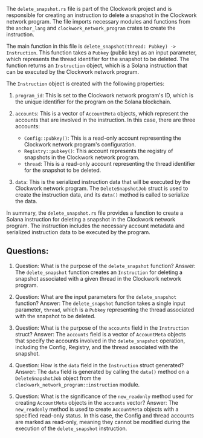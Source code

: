 The `delete_snapshot.rs` file is part of the Clockwork project and is responsible for creating an instruction to delete a snapshot in the Clockwork network program. The file imports necessary modules and functions from the `anchor_lang` and `clockwork_network_program` crates to create the instruction.

The main function in this file is `delete_snapshot(thread: Pubkey) -> Instruction`. This function takes a `Pubkey` (public key) as an input parameter, which represents the thread identifier for the snapshot to be deleted. The function returns an `Instruction` object, which is a Solana instruction that can be executed by the Clockwork network program.

The `Instruction` object is created with the following properties:

1. `program_id`: This is set to the Clockwork network program's ID, which is the unique identifier for the program on the Solana blockchain.

2. `accounts`: This is a vector of `AccountMeta` objects, which represent the accounts that are involved in the instruction. In this case, there are three accounts:
   - `Config::pubkey()`: This is a read-only account representing the Clockwork network program's configuration.
   - `Registry::pubkey()`: This account represents the registry of snapshots in the Clockwork network program.
   - `thread`: This is a read-only account representing the thread identifier for the snapshot to be deleted.

3. `data`: This is the serialized instruction data that will be executed by the Clockwork network program. The `DeleteSnapshotJob` struct is used to create the instruction data, and its `data()` method is called to serialize the data.

In summary, the `delete_snapshot.rs` file provides a function to create a Solana instruction for deleting a snapshot in the Clockwork network program. The instruction includes the necessary account metadata and serialized instruction data to be executed by the program.
## Questions: 
 1. Question: What is the purpose of the `delete_snapshot` function?
   Answer: The `delete_snapshot` function creates an `Instruction` for deleting a snapshot associated with a given thread in the Clockwork network program.

2. Question: What are the input parameters for the `delete_snapshot` function?
   Answer: The `delete_snapshot` function takes a single input parameter, `thread`, which is a `Pubkey` representing the thread associated with the snapshot to be deleted.

3. Question: What is the purpose of the `accounts` field in the `Instruction` struct?
   Answer: The `accounts` field is a vector of `AccountMeta` objects that specify the accounts involved in the `delete_snapshot` operation, including the Config, Registry, and the thread associated with the snapshot.

4. Question: How is the `data` field in the `Instruction` struct generated?
   Answer: The `data` field is generated by calling the `data()` method on a `DeleteSnapshotJob` object from the `clockwork_network_program::instruction` module.

5. Question: What is the significance of the `new_readonly` method used for creating `AccountMeta` objects in the `accounts` vector?
   Answer: The `new_readonly` method is used to create `AccountMeta` objects with a specified read-only status. In this case, the Config and thread accounts are marked as read-only, meaning they cannot be modified during the execution of the `delete_snapshot` instruction.
    